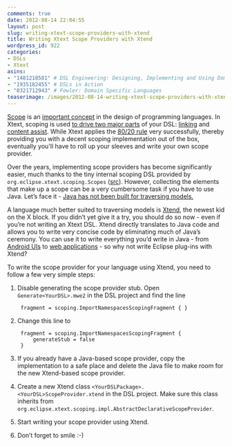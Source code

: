```yaml
---
comments: true
date: 2012-08-14 22:04:55
layout: post
slug: writing-xtext-scope-providers-with-xtend
title: Writing Xtext Scope Providers with Xtend
wordpress_id: 922
categories:
- DSLs
- Xtext
asins:
- "1481218581" # DSL Engineering: Designing, Implementing and Using Domain-Specific Languages
- "1935182455" # DSLs in Action
- "0321712943" # Fowler: Domain Specific Languages
teaserimage: /images/2012-08-14-writing-xtext-scope-providers-with-xtend/scope_150x150.jpg
---
```


[Scope][1] is an [important concept][2] in the design of programming languages. In Xtext, scoping is used [to drive two major parts][3] of your DSL: [linking][4] and [content assist][5]. While Xtext applies the [80/20 rule][6] very successfully, thereby providing you with a decent scoping implementation out of the box, eventually you'll have to roll up your sleeves and write your own scope provider.

  [1]: http://en.wikipedia.org/wiki/Scope_(computer_science)
  [2]: http://phobos.ramapo.edu/~amruth/grants/problets/courseware/scope/home.html
  [3]: http://zarnekow.blogspot.de/2009/01/xtext-corner-2-linking-and-scoping.html
  [4]: http://www.eclipse.org/Xtext/documentation.html#linking
  [5]: http://www.eclipse.org/Xtext/documentation.html#contentAssist
  [6]: http://en.wikiquote.org/wiki/Alan_Kay

<!-- more -->

Over the years, implementing scope providers has become significantly easier, much thanks to the tiny internal scoping DSL provided by `org.eclipse.xtext.scoping.Scopes` ([src][7]). However, collecting the elements that make up a scope can be a very cumbersome task if you have to use Java. Let’s face it - [Java has not been built for traversing models.][8]

  [7]: https://github.com/eclipse/xtext/blob/v2.3.0/plugins/org.eclipse.xtext/src/org/eclipse/xtext/scoping/Scopes.java
  [8]: http://www.cafeaulait.org/slides/hope/02.html

A language much better suited to traversing models is [Xtend][9], the newest kid on the X block. If you didn’t yet give it a try, you should do so now - even if you’re not writing an Xtext DSL. Xtend directly translates to Java code and allows you to write very concise code by eliminating much of Java’s ceremony. You can use it to write everything you’d write in Java - from [Android UIs][10] to [web applications][11] - so why not write Eclipse plug-ins with Xtend?
  
  [9]: http://www.eclipse.org/xtend/
  [10]: http://blog.efftinge.de/2011/12/writing-android-uis-with-xtend.html
  [11]: http://www.eclipse.org/Xtext/7languagesDoc.html#httpRouting

To write the scope provider for your language using Xtend, you need to follow a few very simple steps:

1. Disable generating the scope provider stub. Open `Generate<YourDSL>.mwe2` in the DSL project and find the line 
    
		fragment = scoping.ImportNamespacesScopingFragment { }

2. Change this line to
    
		fragment = scoping.ImportNamespacesScopingFragment {
			generateStub = false
		}

3. If you already have a Java-based scope provider, copy the implementation to a safe place and delete the Java file to make room for the new Xtend-based scope provider.

4. Create a new Xtend class `<YourDSLPackage>.<YourDSL>ScopeProvider.xtend` in the DSL project. Make sure this class inherits from `org.eclipse.xtext.scoping.impl.AbstractDeclarativeScopeProvider`.

5. Start writing your scope provider using Xtend.

6. Don’t forget to smile :-)




